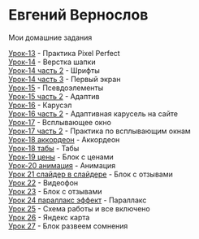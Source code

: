 

# Евгений Вернослов
Мои домашние задания

[Урок-13](https://evgeniy2003.github.io/lesson_13/) - Практика Pixel Perfect  
[Урок-14](https://evgeniy2003.github.io/lesson-14/) - Верстка шапки  
[Урок-14 часть 2](https://evgeniy2003.github.io/lesson-14-2/) - Шрифты  
[Урок-14 часть 3](https://evgeniy2003.github.io/lesson-14-3/) - Первый экран  
[Урок-15](https://evgeniy2003.github.io/lesson-15/) - Псевдоэлементы  
[Урок-15 часть 2](https://evgeniy2003.github.io/lesson-14-4/) - Адаптив  
[Урок-16](https://evgeniy2003.github.io/lesson-16/) - Карусэл  
[Урок-16 часть 2](https://evgeniy2003.github.io/lesson-16-2/) - Адаптивная карусель на сайте  
[Урок-17](https://evgeniy2003.github.io/lesson-17/) - Всплывающее окно  
[Урок-17 часть 2](https://evgeniy2003.github.io/lesson-17-2/) - Практика по всплывающим окнам  
[Урок-18 аккордеон](https://evgeniy2003.github.io/lesson-18/) - Аккордеон  
[Урок-18 табы](https://evgeniy2003.github.io/lesson-18-2/) - Табы  
[Урок-19 цены](https://evgeniy2003.github.io/lesson-19/) - Блок с ценами  
[Урок-20 анимация](https://evgeniy2003.github.io/lesson-20/) - Анимация  
[Урок 21 слайдер в слайдере](https://evgeniy2003.github.io/lesson-21/) - Блок с отзывами  
[Урок 22](https://evgeniy2003.github.io/lesson-22/) - Видеофон  
[Урок 23](https://evgeniy2003.github.io/lesson-23/) - Блок с отзывами  
[Урок 24 параллакс эффект](https://evgeniy2003.github.io/lesson-24/) - Параллакс  
[Урок 25](https://evgeniy2003.github.io/lesson-25/) -  Схема работы и все включено  
[Урок 26](https://evgeniy2003.github.io/lesson-26/) - Яндекс карта  
[Урок 27](https://evgeniy2003.github.io/lesson-26/) - Блок развеем сомнения
